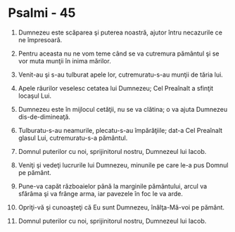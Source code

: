 # Psalmi - 45

1. Dumnezeu este scăparea şi puterea noastră, ajutor întru necazurile ce ne împresoară. 

2. Pentru aceasta nu ne vom teme când se va cutremura pământul şi se vor muta munţii în inima mărilor. 

3. Venit-au şi s-au tulburat apele lor, cutremuratu-s-au munţii de tăria lui. 

4. Apele râurilor veselesc cetatea lui Dumnezeu; Cel Preaînalt a sfinţit locaşul Lui. 

5. Dumnezeu este în mijlocul cetăţii, nu se va clătina; o va ajuta Dumnezeu dis-de-dimineaţă. 

6. Tulburatu-s-au neamurile, plecatu-s-au împărăţiile; dat-a Cel Preaînalt glasul Lui, cutremuratu-s-a pământul. 

7. Domnul puterilor cu noi, sprijinitorul nostru, Dumnezeul lui Iacob. 

8. Veniţi şi vedeţi lucrurile lui Dumnezeu, minunile pe care le-a pus Domnul pe pământ. 

9. Pune-va capăt războaielor până la marginile pământului, arcul va sfărâma şi va frânge arma, iar pavezele în foc le va arde. 

10. Opriţi-vă şi cunoaşteţi că Eu sunt Dumnezeu, înălţa-Mă-voi pe pământ. 

11. Domnul puterilor cu noi, sprijinitorul nostru, Dumnezeul lui Iacob. 

